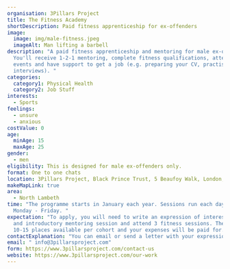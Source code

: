 ```yaml
---
organisation: 3Pillars Project
title: The Fitness Academy
shortDescription: Paid fitness apprenticeship for ex-offenders
image:
  image: img/male-fitness.jpeg
  imageAlt: Man lifting a barbell
description: "A paid fitness apprenticeship and mentoring for male ex-offenders.
  You'll receive 1-2-1 mentoring, complete fitness qualifications, attend social
  events and have support to get a job (e.g. preparing your CV, practising for
  interviews). "
categories:
  category1: Physical Health
  category2: Job Stuff
interests:
  - Sports
feelings:
  - unsure
  - anxious
costValue: 0
age:
  minAge: 15
  maxAge: 25
gender:
  - men
eligibility: This is designed for male ex-offenders only.
format: One to one chats
location: 3Pillars Project, Black Prince Trust, 5 Beaufoy Walk, London, SE11 6AA
makeMapLink: true
area:
  - North Lambeth
time: "The programme starts in January each year. Sessions run each day from
  Monday - Friday. "
expectation: "To apply, you will need to write an expression of interest, attend
  and introductory mentoring session and attend 3 fitness sessions. There are
  10-15 places available per cohort and your expenses will be paid for. "
contactExplanation: "You can email or send a letter with your expression of interest. "
email: " info@3pillarsproject.com"
form: https://www.3pillarsproject.com/contact-us
website: https://www.3pillarsproject.com/our-work
---
```

